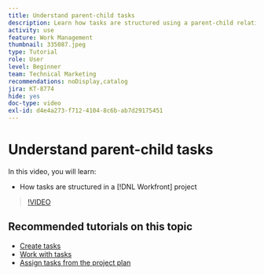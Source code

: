 ```yaml
---
title: Understand parent-child tasks
description: Learn how tasks are structured using a parent-child relationship in a Workfront project.
activity: use
feature: Work Management
thumbnail: 335087.jpeg
type: Tutorial
role: User
level: Beginner
team: Technical Marketing
recommendations: noDisplay,catalog
jira: KT-8774
hide: yes
doc-type: video
exl-id: d4e4a273-f712-4104-8c6b-ab7d29175451
---
```

# Understand parent-child tasks

In this video, you will learn:

* How tasks are structured in a [!DNL Workfront] project

>[!VIDEO](https://video.tv.adobe.com/v/335087/?quality=12&learn=on&enablevpops)

## Recommended tutorials on this topic

* [Create tasks](/help/manage-work/tasks/how-to-create-tasks.md)
* [Work with tasks](/help/manage-work/tasks/work-with-tasks.md)
* [Assign tasks from the project plan](/help/manage-work/tasks/assign-tasks-from-the-project-plan.md)

